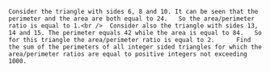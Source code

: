     Consider the triangle with sides 6, 8 and 10. It can be seen that the perimeter and the area are both equal to 24.   So the area/perimeter ratio is equal to 1.<br />  Consider also the triangle with sides 13, 14 and 15. The perimeter equals 42 while the area is equal to 84.   So for this triangle the area/perimeter ratio is equal to 2.      Find the sum of the perimeters of all integer sided triangles for which the area/perimeter ratios are equal to positive integers not exceeding 1000.      